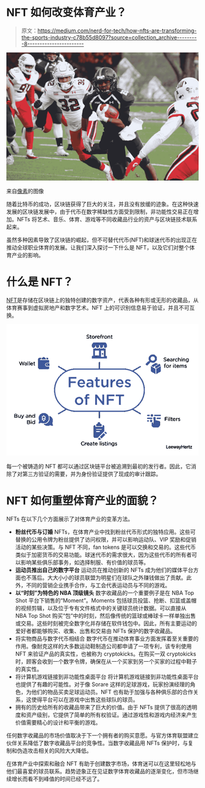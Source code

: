 # NFT 如何改变体育产业？

> 原文：<https://medium.com/nerd-for-tech/how-nfts-are-transforming-the-sports-industry-c78b55d8097?source=collection_archive---------8----------------------->

![](img/477eb401a776e6e3691b5dbaf57eeddb.png)

来自[像素](https://www.pexels.com/photo/football-player-carrying-brown-football-1618269/)的图像

随着比特币的成功，区块链获得了巨大的关注，并且没有放缓的迹象。在这种快速发展的区块链发展中，由于代币在数字稀缺性方面受到限制，非功能性交易正在增加。NFTs 将艺术、音乐、体育、游戏等不同收藏品行业的资产与区块链技术联系起来。

虽然多种因素导致了区块链的崛起，但不可替代代币(NFT)和球迷代币的出现正在推动全球职业体育的发展。让我们深入探讨一下什么是 NFT，以及它们对整个体育产业的影响。

# 什么是 NFT？

[NFT](https://www.leewayhertz.com/nft-non-fungible-token/)是存储在区块链上的独特创建的数字资产，代表各种有形或无形的收藏品，从体育赛事到虚拟房地产和数字艺术。NFT 上的可识别信息易于验证，并且不可互换。

![](img/bdb9ecc3534e54ddea0113e14d4289f7.png)

每一个被铸造的 NFT 都可以通过区块链平台被追溯到最初的发行者。因此，它消除了对第三方验证的需要，并为身份验证提供了现成的审计跟踪。

# NFT 如何重塑体育产业的面貌？

NFTs 在以下几个方面展示了对体育产业的变革方法。

*   **粉丝代币与订婚** NFTs，在体育产业中找到粉丝代币形式的独特应用。这些可替换的公用令牌为粉丝提供了访问权限，并可以影响运动队、VIP 奖励和促销活动的某些决策。与 NFT 不同，fan tokens 是可以交换和交易的。这些代币类似于加密货币的交易功能。球迷代币的需求很大，因为这些代币的所有者可以影响某些俱乐部事务，如选择制服、有价值的球员等。
*   **运动员推出自己的数字平台** 运动员在推动创新的 NFTs 成为他们的媒体平台方面也不落后。大大小小的球员联盟为明星们在球队之外赚钱做出了贡献。此外，不同的营销企业携手合作，与工会代表运动员与不同的游戏。
*   **以“时刻”为特色的 NBA 顶级镜头** 数字收藏品的一个重要例子是在 NBA Top Shot 平台下销售的“Moment”。Moments 包括球员投篮、抢断、扣篮或盖帽的视频剪辑，以及位于专有文件格式中的关键球员统计数据。可以直接从 NBA Top Shot 购买“包”中的时刻，然后像传统的篮球或棒球卡一样单独出售或交易。这些时刻被完全数字化并存储在软件钱包中。因此，所有主要运动的爱好者都能够购买、收集、出售和交易由 NFTs 保护的数字收藏品。
*   将实物商品与数字代币相结合
    数字代币在推动体育事业方面发挥着至关重要的作用。像耐克这样的大多数运动鞋制造公司都申请了一项专利，该专利使用 NFT 来验证产品的真实性，也被称为 cryptokicks。在购买一双 cryptokicks 时，顾客会收到一个数字令牌，确保在从一个买家到另一个买家的过程中鞋子的真实性。
*   将计算机游戏链接到非功能性桌面平台
    将计算机游戏链接到非功能性桌面平台也提供了有趣的可能性。对于像 Sorare 这样的足球游戏，玩家扮演经理的角色，为他们的物品买卖足球运动员。NFT 也有助于加强与各种俱乐部的合作关系，这使得平台可以在游戏中出售这些球队的球员。
*   拥有的历史给所有的收藏品带来了巨大的价值。由于 NFTs 提供了很高的透明度和资产级别，它提供了简单的所有权验证。通过游戏性和游戏内经济来产生价值需要精心的设计和平衡的游戏。

任何数字收藏品的市场价值取决于下一个拥有者的购买意愿。与官方体育联盟建立伙伴关系降低了数字收藏品平台的竞争性。当数字收藏品用 NFTs 保护时，与复制和伪造攻击相关的风险大大降低。

在体育产业中探索和融合 NFT 有助于创建数字市场，体育迷可以在这里轻松地与他们最喜爱的球员联系。趋势迹象正在见证数字体育收藏品的逐渐变化，但市场继续增长而看不到峰值的时间已经不远了。